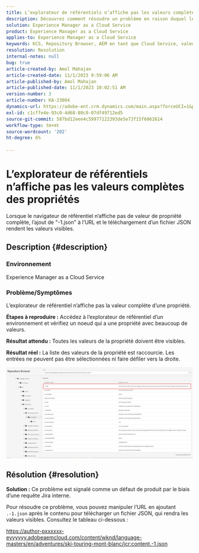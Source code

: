 ```yaml
---
title: L’explorateur de référentiels n’affiche pas les valeurs complètes des propriétés
description: Découvrez comment résoudre un problème en raison duquel le navigateur de référentiel n’affichait pas les valeurs complètes des propriétés dans Adobe Experience Manager. Ajoutez "-1.json" à l’URL.
solution: Experience Manager as a Cloud Service
product: Experience Manager as a Cloud Service
applies-to: Experience Manager as a Cloud Service
keywords: KCS, Repository Browser, AEM en tant que Cloud Service, valeur complète
resolution: Resolution
internal-notes: null
bug: true
article-created-by: Amol Mahajan
article-created-date: 11/1/2023 9:59:06 AM
article-published-by: Amol Mahajan
article-published-date: 11/1/2023 10:02:51 AM
version-number: 3
article-number: KA-23004
dynamics-url: https://adobe-ent.crm.dynamics.com/main.aspx?forceUCI=1&pagetype=entityrecord&etn=knowledgearticle&id=a7d66748-9d78-ee11-8179-6045bd0065b6
exl-id: c1cffe4e-93c0-4d68-80c0-07df49712ed5
source-git-commit: 587bd12eee4c59977122393de5e73f15f6062614
workflow-type: tm+mt
source-wordcount: '202'
ht-degree: 6%

---
```


# L’explorateur de référentiels n’affiche pas les valeurs complètes des propriétés


Lorsque le navigateur de référentiel n’affiche pas de valeur de propriété complète, l’ajout de &quot;-1.json&quot; à l’URL et le téléchargement d’un fichier JSON rendent les valeurs visibles.

## Description {#description}


### <b>Environnement</b>

Experience Manager as a Cloud Service



### <b>Problème/Symptômes</b>

L’explorateur de référentiel n’affiche pas la valeur complète d’une propriété.

<b>Étapes à reproduire :</b> Accédez à l’explorateur de référentiel d’un environnement et vérifiez un noeud qui a une propriété avec beaucoup de valeurs.

<b>Résultat attendu :</b> Toutes les valeurs de la propriété doivent être visibles.

<b>Résultat réel :</b> La liste des valeurs de la propriété est raccourcie. Les entrées ne peuvent pas être sélectionnées ni faire défiler vers la droite.



![](assets/05df7e78-ff6b-ee11-8df0-6045bd006e5a.png)


## Résolution {#resolution}

<b>Solution :</b>
Ce problème est signalé comme un défaut de produit par le biais d’une requête Jira interne.

Pour résoudre ce problème, vous pouvez manipuler l’URL en ajoutant `.-1.json` après le contenu pour télécharger un fichier JSON, qui rendra les valeurs visibles. Consultez le tableau ci-dessous :

https://author-pxxxxxx-eyyyyyy.adobeaemcloud.com/content/wknd/language-masters/en/adventures/ski-touring-mont-blanc/jcr:content.-1.json

